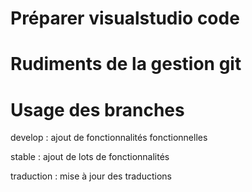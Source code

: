 # Préparer visualstudio code


# Rudiments de la gestion git


# Usage des branches
develop : ajout de fonctionnalités fonctionnelles

stable : ajout de lots de fonctionnalités

traduction : mise à jour des traductions